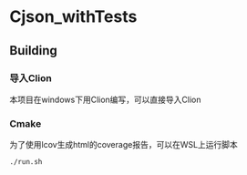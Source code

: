# Cjson_withTests
## Building
### 导入Clion
本项目在windows下用Clion编写，可以直接导入Clion
### Cmake
为了使用lcov生成html的coverage报告，可以在WSL上运行脚本
```
./run.sh
```
